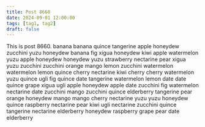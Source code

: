```yaml
---
title: Post 8660
date: 2024-09-01 12:00:00
tags: [tag1, tag2]
draft: false
---
```

This is post 8660.
banana
banana
quince
tangerine
apple
honeydew
zucchini
yuzu
honeydew
banana
fig
xigua
honeydew
kiwi
apple
watermelon
yuzu
apple
honeydew
honeydew
yuzu
strawberry
nectarine
pear
xigua
yuzu
zucchini
zucchini
orange
mango
lemon
zucchini
watermelon
watermelon
lemon
quince
cherry
nectarine
kiwi
cherry
cherry
watermelon
yuzu
quince
ugli
fig
quince
date
tangerine
watermelon
lemon
date
date
quince
grape
xigua
ugli
apple
honeydew
apple
date
zucchini
fig
watermelon
nectarine
date
zucchini
mango
zucchini
quince
elderberry
tangerine
pear
orange
honeydew
mango
mango
cherry
nectarine
yuzu
yuzu
honeydew
quince
raspberry
nectarine
pear
kiwi
ugli
nectarine
zucchini
quince
tangerine
nectarine
elderberry
honeydew
raspberry
grape
pear
date
elderberry
